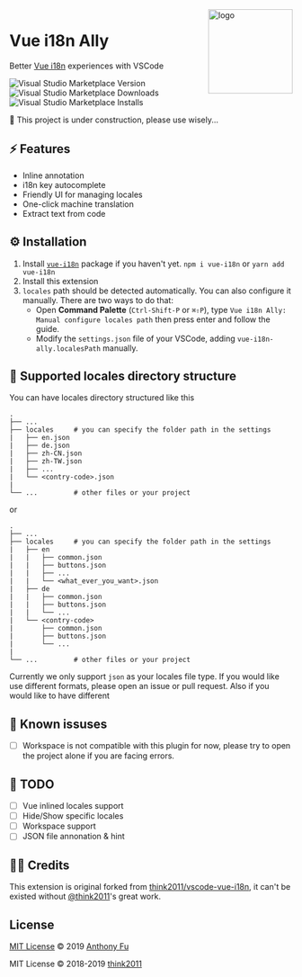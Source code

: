 <img src="https://raw.githubusercontent.com/antfu/vue-i18n-ally/master/static/logo.png" alt="logo" width="150" align="right"/>

# Vue i18n Ally

Better [Vue i18n](https://github.com/kazupon/vue-i18n) experiences with VSCode

![Visual Studio Marketplace Version](https://img.shields.io/visual-studio-marketplace/v/antfu.vue-i18n-ally.svg?style=flat-square)
![Visual Studio Marketplace Downloads](https://img.shields.io/visual-studio-marketplace/d/antfu.vue-i18n-ally.svg?style=flat-square)
![Visual Studio Marketplace Installs](https://img.shields.io/visual-studio-marketplace/i/antfu.vue-i18n-ally.svg?style=flat-square)

🚧 This project is under construction, please use wisely...

## ⚡ Features

- Inline annotation
- i18n key autocomplete
- Friendly UI for managing locales
- One-click machine translation
- Extract text from code

## ⚙ Installation

1. Install [`vue-i18n`](https://github.com/kazupon/vue-i18n) package if you haven't yet. `npm i vue-i18n` or `yarn add vue-i18n`
2. Install this extension
3. `locales` path should be detected automatically. You can also configure it manually. There are two ways to do that:
   - Open **Command Palette** (`Ctrl-Shift-P` or `⌘⇧P`), type `Vue i18n Ally: Manual configure locales path` then press enter and follow the guide.
   - Modify the `settings.json` file of your VSCode, adding `vue-i18n-ally.localesPath` manually.

## 📂 Supported locales directory structure

You can have locales directory structured like this

    .
    ├── ...
    ├── locales     # you can specify the folder path in the settings
    |   ├── en.json
    |   ├── de.json
    |   ├── zh-CN.json
    |   ├── zh-TW.json
    |   ├── ...
    |   └── <contry-code>.json
    |
    └── ...         # other files or your project

or

    .
    ├── ...
    ├── locales     # you can specify the folder path in the settings
    |   ├── en
    |   |   ├── common.json
    |   |   ├── buttons.json
    |   |   ├── ...
    |   |   └── <what_ever_you_want>.json
    |   ├── de
    |   |   ├── common.json
    |   |   ├── buttons.json
    |   |   └── ...
    |   └── <contry-code>
    |       ├── common.json
    |       ├── buttons.json
    |       └── ...
    |
    └── ...         # other files or your project


Currently we only support `json` as your locales file type. If you would like use different formats, please open an issue or pull request. Also if you would like to have different


## 🐞 Known issuses

- [ ] Workspace is not compatible with this plugin for now, please try to open the project alone if you are facing errors.

## 📅 TODO

- [ ] Vue inlined locales support
- [ ] Hide/Show specific locales
- [ ] Workspace support
- [ ] JSON file annonation & hint

## 👨‍💻 Credits

This extension is original forked from [think2011/vscode-vue-i18n](https://github.com/think2011/vscode-vue-i18n), it can't be existed without [@think2011](https://github.com/think2011)'s great work.

## License

[MIT License](https://github.com/antfu/vue-i18n-ally/blob/master/LICENSE) © 2019 [Anthony Fu](https://github.com/antfu)

MIT License © 2018-2019 [think2011](https://github.com/think2011)
